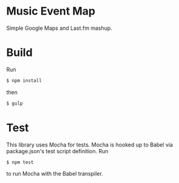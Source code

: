 Music Event Map
===============
Simple Google Maps and Last.fm mashup.

Build
=====
Run
```bash
$ npm install
```
then
```bash
$ gulp
```

Test
====
This library uses Mocha for tests. Mocha is hooked up to Babel via package.json's test script definition.
Run
```bash
$ npm test
```
to run Mocha with the Babel transpiler.
